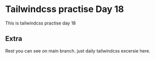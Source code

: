 # Tailwindcss practise Day 18

This is tailwindcss practise day 18

## Extra

Rest you can see on main branch. just daily tailwindcss excersie here.
